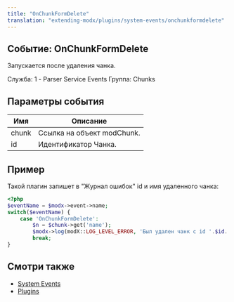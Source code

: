 ```yaml
---
title: "OnChunkFormDelete"
translation: "extending-modx/plugins/system-events/onchunkformdelete"
---
```


## Событие: OnChunkFormDelete

Запускается после удаления чанка.

Служба: 1 - Parser Service Events
Группа: Chunks

## Параметры события

| Имя   | Описание                   |
| ----- | -------------------------- |
| chunk | Ссылка на объект modChunk. |
| id    | Идентификатор Чанка.       |

## Пример

Такой плагин запишет в "Журнал ошибок" id и имя удаленного чанка:

``` php
<?php
$eventName = $modx->event->name;
switch($eventName) {
    case 'OnChunkFormDelete':
        $n = $chunk->get('name');
        $modx->log(modX::LOG_LEVEL_ERROR, 'Был удален чанк с id '.$id.' его звали '.$n.' сердца у тебя нет!');
        break;
}
```

## Смотри также

- [System Events](extending-modx/plugins/system-events "System Events")
- [Plugins](extending-modx/plugins "Plugins")

